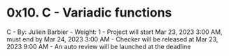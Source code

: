 # 0x10. C - Variadic functions
C
    - By: Julien Barbier
    - Weight: 1
    - Project will start Mar 23, 2023 3:00 AM, must end by Mar 24, 2023 3:00 AM
    - Checker will be released at Mar 23, 2023 9:00 AM
    - An auto review will be launched at the deadline
